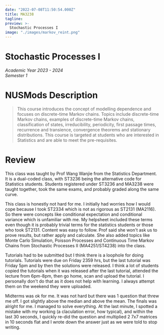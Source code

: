 ```yaml
---
date: "2022-07-08T11:50:54.000Z"
title: MA3238
tagline:
preview: >-
  Stochastic Processes I
image: "./images/markov_reint.png"
---  
```


# Stochastic Processes I
*Academic Year 2023 - 2024*  
*Semester 1*

# NUSMods Description
> This course introduces the concept of modelling dependence and focuses on discrete-time Markov chains. Topics include discrete-time Markov chains, examples of discrete-time Markov chains, classification of states, irreducibility, periodicity, first passage times, recurrence and transience, convergence theorems and stationary distributions. This course is targeted at students who are interested in Statistics and are able to meet the pre-requisites.

# Review
This class was taught by Prof Wang Wanjie from the Statistics Department. It is a dual-coded class, with ST3236 being the alternative code for Statistics students. Students registered under ST3236 and MA3238 were taught together, took the same exams, and probably graded along the same curve.

This class is honestly not hard for me. I initially had worries how I would cope because I took ST2334 which is not as rigorous as ST2131 (MA2116). So there were concepts like conditional expectation and conditional variance which is unfamiliar with me. My helpsheet included these terms even though it is probably trivial terms for the statistics students or those who took ST2131. Content was easy to follow. Prof said she won't ask us to prove results, but rather apply and calculate. She also added topics like Monte Carlo Simulation, Poisson Processes and Continuous Time Markov Chains from Stochastic Processes II (MA4251/ST4238) into the class.

Tutorials had to be submitted but I think there is a loophole for doing tutorials. Tutorials were due on Friday 2359 hrs, but the last tutorial was Friday 5pm and by then the solutions were released. I think a lot of students copied the tutorials when it was released after the last tutorial, attended the lecture from 6pm-8pm, then go home, scan and upload the tutorial. I personally don't do that as it does not help with learning. I always attempt them on the weekend they were uploaded. 

Midterms was ok for me. It was not hard but there was 1 question that threw me off. I got slightly above the median and above the mean. The finals was alright for me. I managed to solve everything. At the last minute, I spotted a mistake with my working (a claculation error, how typical), and within the last 30 seconds, I quickly re-did the question and multiplied 2 7x7 matrices in 10 seconds flat and I wrote down the answer just as we were told to stop writing.


